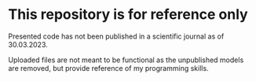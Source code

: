 # This repository is for reference only
Presented code has not been published in a scientific journal as of 30.03.2023.

Uploaded files are not meant to be functional as the unpublished models are removed, but provide reference of my programming skills. 
